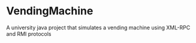 # VendingMachine
A university java project that simulates a vending machine using XML-RPC and RMI protocols
